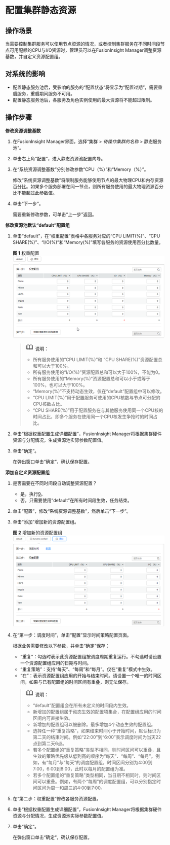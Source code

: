 # 配置集群静态资源<a name="admin_guide_000019"></a>

## 操作场景<a name="section6072977"></a>

当需要控制集群服务可以使用节点资源的情况，或者控制集群服务在不同时间段节点可用配额的CPU与I/O资源时，管理员可以在FusionInsight Manager调整资源基数，并自定义资源配置组。

## 对系统的影响<a name="section54656798"></a>

-   配置静态服务池后，受影响的服务的“配置状态“将显示为“配置过期“，需要重启服务，重启期间服务不可用。
-   配置静态服务池后，各服务及角色实例使用的最大资源将不能超过限制。

## 操作步骤<a name="section68191141152611"></a>

**修改资源调整基数**

1.  在FusionInsight Manager界面，选择“集群  \>  _待操作集群的名称_  \> 静态服务池“。
2.  单击右上角“配置”，进入静态资源池配置向导。
3.  在“系统资源调整基数”分别修改参数“CPU（%）”和“Memory（%）”。

    修改“系统资源调整基数”将限制服务能够使用节点的最大物理CPU和内存资源百分比。如果多个服务部署在同一节点，则所有服务使用的最大物理资源百分比不能超过此参数值。

4.  单击“下一步”。

    需要重新修改参数，可单击“上一步”返回。


**修改资源池默认“default”配置组**

1.  单击“default”，在“权重配置”表格中各服务对应的“CPU LIMIT\(%\)”、“CPU SHARE\(%\)”、“I/O\(%\)”和“Memory\(%\)”填写各服务的资源使用百分比数量。

    **图 1**  权重配置<a name="fig10410181183314"></a>  
    ![](figures/权重配置.png "权重配置")

    >![](public_sys-resources/icon-note.gif) **说明：** 
    >-   所有服务使用的“CPU LIMIT\(%\)”和 “CPU SHARE\(%\)”资源配置总和可以大于100%。
    >-   所有服务使用的“I/O\(%\)”资源配置总和可以大于100%，不能为0。
    >-   所有服务使用的“Memory\(%\)”资源配置总和可以小于或等于100%，也可以大于100%。
    >-   “Memory\(%\)”不支持动态生效，仅在“default”配置组中可以修改。
    >-   “CPU LIMIT\(%\)”用于配置服务可使用的CPU核数与节点可分配的CPU核数占比。
    >-   “CPU SHARE\(%\)”用于配置服务在与其他服务使用同一个CPU核的时间占比，即多个服务在使用同一个CPU核发生争抢时的时间占比。

2.  单击“根据权重配置生成详细配置”，FusionInsight Manager将根据集群硬件资源与分配情况，生成资源池实际参数配置值。
3.  单击“确定“。

    在弹出窗口单击“确定“，确认保存配置。


**添加自定义资源配置组**

1.  是否需要在不同时间段自动调整资源配置？
    -   是，执行[9](#li1535819244375)。
    -   否，只需要使用“default”在所有时间段生效，任务结束。

2.  <a name="li1535819244375"></a>单击“配置”，修改“系统资源调整基数”，然后单击“下一步”。
3.  单击“添加”增加新的资源配置组。

    **图 2**  增加新的资源配置组<a name="fig178795129518"></a>  
    ![](figures/增加新的资源配置组.png "增加新的资源配置组")

4.  在“第一步：调度时间”，单击“配置”显示时间策略配置页面。

    根据业务需要修改以下参数，并单击“确定”保存：

    -   “重复”：勾选时表示此资源配置组按调度周期重复运行。不勾选时请设置一个资源配置组应用的日期与时间。
    -   “重复策略”：支持“每天”、“每周”和“每月”。仅在“重复”模式中生效。
    -   “在”：表示资源配置组应用的开始与结束时间。请设置一个唯一的时间区间，如果与已有配置组的时间区间有重叠，则无法保存。

    >![](public_sys-resources/icon-note.gif) **说明：** 
    >-   “default”配置组会在所有未定义的时间段内生效。
    >-   新增加的配置组属于动态生效的配置项集合，在配置组应用的时间区间内可直接生效。
    >-   新增加的配置组可以被删除。最多增加4个动态生效的配置组。
    >-   选择任一种“重复策略”，如果结束时间小于开始时间，默认标识为第二天的结束时间。例如“22:00”到“6:00”表示调度时间为当天22点到第二天6点。
    >-   若多个配置组的“重复策略”类型不相同，则时间区间可以重叠，且生效的策略优先级从低到高的顺序为“每天”、“每周”、“每月”。例如，有“每月”与“每天”的调度配置组，时间区间分别为4:00到7:00，6:00到8:00，此时以每月的配置组为准。
    >-   若多个配置组的“重复策略”类型相同，当日期不相同时，则时间区间可以重叠。例如，有两个“每周”的调度配置组，可以分别指定时间区间为周一和周三的4:00到7:00。

5.  在“第二步：权重配置”修改各服务资源配置。
6.  单击“根据权重配置生成详细配置”，FusionInsight Manager将根据集群硬件资源与分配情况，生成资源池实际参数配置值。
7.  单击“确定“。

    在弹出窗口单击“确定“，确认保存配置。


